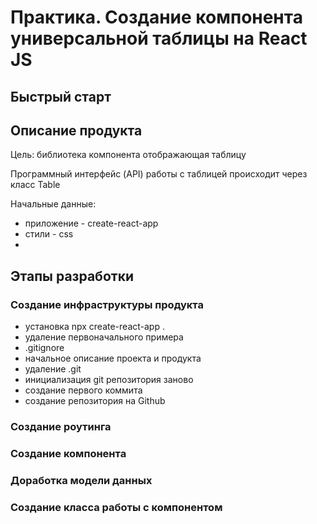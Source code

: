 # Практика. Создание компонента универсальной таблицы на React JS

## Быстрый старт


## Описание продукта

Цель: библиотека компонента отображающая таблицу

Программный интерфейс (API) работы с таблицей происходит через класс Table

Начальные данные:
* приложение - create-react-app
* стили - css
* 


## Этапы разработки

### Создание инфраструктуры продукта

* установка npx create-react-app .
* удаление первоначального примера
* .gitignore
* начальное описание проекта и продукта
* удаление .git
* инициализация git репозитория заново
* создание первого коммита
* создание репозитория на Github

### Создание роутинга


### Создание компонента


### Доработка модели данных


### Создание класса работы с компонентом

